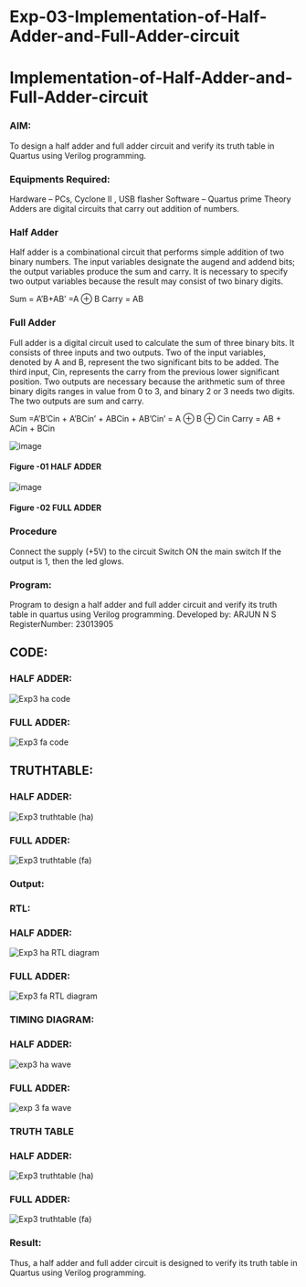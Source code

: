 # Exp-03-Implementation-of-Half-Adder-and-Full-Adder-circuit

# Implementation-of-Half-Adder-and-Full-Adder-circuit
### AIM:
To design a half adder and full adder circuit and verify its truth table in Quartus using Verilog programming.

### Equipments Required:
Hardware – PCs, Cyclone II , USB flasher
Software – Quartus prime
Theory
Adders are digital circuits that carry out addition of numbers.

### Half Adder
Half adder is a combinational circuit that performs simple addition of two binary numbers. The input variables designate the augend and addend bits; the output variables produce the sum and carry. It is necessary to specify two output variables because the result may consist of two binary digits.

Sum = A’B+AB’ =A ⊕ B Carry = AB

### Full Adder
Full adder is a digital circuit used to calculate the sum of three binary bits. It consists of three inputs and two outputs. Two of the input variables, denoted by A and B, represent the two significant bits to be added. The third input, Cin, represents the carry from the previous lower significant position. Two outputs are necessary because the arithmetic sum of three binary digits ranges in value from 0 to 3, and binary 2 or 3 needs two digits. The two outputs are sum and carry.

Sum =A’B’Cin + A’BCin’ + ABCin + AB’Cin’ = A ⊕ B ⊕ Cin Carry = AB + ACin + BCin

 ![image](https://user-images.githubusercontent.com/36288975/163552156-a13e5a56-c638-4110-97d9-8896907c8d25.png)

#### Figure -01 HALF ADDER 


![image](https://user-images.githubusercontent.com/36288975/163552057-b3547877-6d07-45b4-b7e0-bcfebfad9e1d.png)

#### Figure -02 FULL ADDER 

### Procedure

Connect the supply (+5V) to the circuit
Switch ON the main switch
If the output is 1, then the led glows.

### Program:
Program to design a half adder and full adder circuit and verify its truth table in quartus using Verilog programming.
Developed by: ARJUN N S
RegisterNumber:  23013905
## CODE:
### HALF ADDER:
![Exp3 ha code](https://github.com/NSArjun/Exp-02-Implementation-of-Half-Adder-and-Full-Adder-circuit/assets/148233801/20f8a07b-da99-457f-b875-af2f1a12e6cc)

### FULL ADDER:
![Exp3 fa code](https://github.com/NSArjun/Exp-02-Implementation-of-Half-Adder-and-Full-Adder-circuit/assets/148233801/1a103e60-e3a1-432e-9945-9409184265b9)

## TRUTHTABLE:
### HALF ADDER:
![Exp3 truthtable (ha)](https://github.com/NSArjun/Exp-02-Implementation-of-Half-Adder-and-Full-Adder-circuit/assets/148233801/008d9554-da1f-4b02-b61a-98795dbdf696)

### FULL ADDER:
![Exp3 truthtable (fa)](https://github.com/NSArjun/Exp-02-Implementation-of-Half-Adder-and-Full-Adder-circuit/assets/148233801/3279ca47-3fb7-470f-b906-76332ca56ea1)

### Output:
### RTL:
### HALF ADDER:
![Exp3 ha RTL diagram](https://github.com/NSArjun/Exp-02-Implementation-of-Half-Adder-and-Full-Adder-circuit/assets/148233801/b22d37bd-9b8b-412e-8044-9c4acd052ab6)

### FULL ADDER:
![Exp3 fa RTL diagram](https://github.com/NSArjun/Exp-02-Implementation-of-Half-Adder-and-Full-Adder-circuit/assets/148233801/748041ab-7387-4ce9-81c4-0769ff1a650d)

### TIMING DIAGRAM:
### HALF ADDER:
![exp3 ha wave](https://github.com/NSArjun/Exp-02-Implementation-of-Half-Adder-and-Full-Adder-circuit/assets/148233801/877bd4e1-f8e7-4dc9-bbfb-76996b30cb35)

### FULL ADDER:
![exp 3 fa wave](https://github.com/NSArjun/Exp-02-Implementation-of-Half-Adder-and-Full-Adder-circuit/assets/148233801/0a6cdbe8-510a-42e4-8b8a-26e977217b2b)

### TRUTH TABLE 
### HALF ADDER:
![Exp3 truthtable (ha)](https://github.com/NSArjun/Exp-02-Implementation-of-Half-Adder-and-Full-Adder-circuit/assets/148233801/027d59e1-6f62-41b7-8bcd-735f886fe54a)

### FULL ADDER:
![Exp3 truthtable (fa)](https://github.com/NSArjun/Exp-02-Implementation-of-Half-Adder-and-Full-Adder-circuit/assets/148233801/e31bb6c1-888d-45d5-9f94-246c642fd452)

### Result:
Thus, a half adder and full adder circuit is designed to verify its truth table in Quartus using Verilog
programming.
